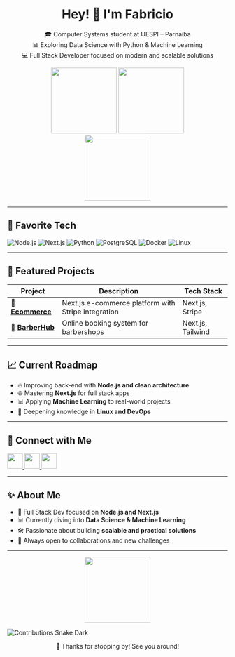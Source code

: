 <h1 align="center">Hey! 👋 I'm Fabricio</h1>

<p align="center">
  🎓 Computer Systems student at UESPI – Parnaíba <br>
  📊 Exploring Data Science with Python & Machine Learning <br>
  💻 Full Stack Developer focused on modern and scalable solutions
</p>

<!-- GitHub Stats -->
<div align="center">
  <img src="https://github-readme-stats.vercel.app/api?username=Fabricio-Fontenele&show_icons=true&count_private=true&theme=dracula&hide_border=false" height="150" />
  <img src="https://github-readme-stats.vercel.app/api/top-langs?username=Fabricio-Fontenele&layout=compact&langs_count=6&theme=dracula&hide_border=false" height="150" />
</div>

<div align="center">
  <img src="https://streak-stats.demolab.com?user=Fabricio-Fontenele&theme=dracula&hide_border=false" height="150" />
</div>

---

## 🚀 Favorite Tech  

![Node.js](https://img.shields.io/badge/Node.js-43853D?style=for-the-badge&logo=node.js&logoColor=white)
![Next.js](https://img.shields.io/badge/Next.js-000000?style=for-the-badge&logo=nextdotjs&logoColor=white)
![Python](https://img.shields.io/badge/Python-3776AB?style=for-the-badge&logo=python&logoColor=white)
![PostgreSQL](https://img.shields.io/badge/PostgreSQL-316192?style=for-the-badge&logo=postgresql&logoColor=white)
![Docker](https://img.shields.io/badge/Docker-2496ED?style=for-the-badge&logo=docker&logoColor=white)
![Linux](https://img.shields.io/badge/Linux-FCC624?style=for-the-badge&logo=linux&logoColor=black)

---

## 📂 Featured Projects  

| Project | Description | Tech Stack |
|---------|-------------|------------|
| 🛒 [**Ecommerce**](https://github.com/Fabricio-Fontenele/Ecommerce) | Next.js e-commerce platform with Stripe integration | Next.js, Stripe |
| 💈 [**BarberHub**](https://github.com/Fabricio-Fontenele/BarberHub) | Online booking system for barbershops | Next.js, Tailwind |

---

## 📈 Current Roadmap  

- 🔥 Improving back-end with **Node.js and clean architecture**  
- 🌐 Mastering **Next.js** for full stack apps  
- 📊 Applying **Machine Learning** to real-world projects  
- 🐧 Deepening knowledge in **Linux and DevOps**

---

## 📱 Connect with Me  

<a href="https://www.instagram.com/_fabriciovieira_a/" target="_blank">
  <img src="https://img.shields.io/static/v1?message=Instagram&logo=instagram&label=&color=E4405F&logoColor=white&style=for-the-badge" height="35" />
</a>
<a href="https://www.linkedin.com/in/fabricio-fontenele-302975333/" target="_blank">
  <img src="https://img.shields.io/static/v1?message=LinkedIn&logo=linkedin&label=&color=0077B5&logoColor=white&style=for-the-badge" height="35" />
</a>
<a href="mailto:fabriciof.dev@gmail.com" target="_blank">
  <img src="https://img.shields.io/static/v1?message=Gmail&logo=gmail&label=&color=D14836&logoColor=white&style=for-the-badge" height="35" />
</a>

---

## ✨ About Me  

- 🚀 Full Stack Dev focused on **Node.js and Next.js**  
- 📊 Currently diving into **Data Science & Machine Learning**  
- 🛠️ Passionate about building **scalable and practical solutions**  
- 🤝 Always open to collaborations and new challenges  

---

<!-- Avatar GIF -->
<p align="center">
  <img height="150" src="https://media4.giphy.com/media/v1.Y2lkPTc5MGI3NjExanp6bDM0ZXRzc292MGY2dm0wZzlvank0OGR0djd0eDM1ejZobzJ3cSZlcD12MV9pbnRlcm5hbF9naWZfYnlfaWQmY3Q9Zw/2w5MMNvg70MrQ0I2DR/giphy.gif" />
</p>

<!-- Snake Animation -->
![Contributions Snake Dark](https://fabricio-fontenele.github.io/Fabricio-Fontenele/github-snake-dark.svg?palette=github-dark)

<p align="center">
  🚀 Thanks for stopping by! See you around!
</p>
